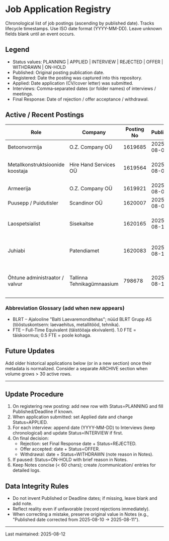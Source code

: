# Job Application Registry

Chronological list of job postings (ascending by published date). Tracks lifecycle timestamps. Use ISO date format (YYYY-MM-DD). Leave unknown fields blank until an event occurs.

## Legend

- Status values: PLANNING | APPLIED | INTERVIEW | REJECTED | OFFER | WITHDRAWN | ON-HOLD
- Published: Original posting publication date.
- Registered: Date the posting was captured into this repository.
- Applied: Date application (CV/cover letter) was submitted.
- Interviews: Comma‑separated dates (or folder names) of interviews / meetings.
- Final Response: Date of rejection / offer acceptance / withdrawal.

## Active / Recent Postings

| Role | Company | Posting No | Published | Deadline | Registered | Applied | Interviews | Final Response | Status | Notes |
|------|---------|------------|-----------|----------|-----------|---------|------------|----------------|--------|-------|
| Betoonvormija | O.Z. Company OÜ | 1619685 | 2025-08-06 | 2025-09-04 | 2025-08-12 |  |  |  | PLANNING | Renditöö BETONEKS |
| Metallkonstruktsioonide koostaja | Hire Hand Services OÜ | 1619564 | 2025-08-06 | 2025-09-05 | 2025-08-12 |  |  |  | PLANNING | DEFER (fookus IT); BLRT; 5 kohta |
| Armeerija | O.Z. Company OÜ | 1619921 | 2025-08-08 | 2025-09-05 | 2025-08-12 |  |  |  | PLANNING | Renditöö BETONEKS |
| Puusepp / Puidutisler | Scandinor OÜ | 1620007 | 2025-08-08 | 2025-09-07 | 2025-08-12 |  |  |  | PLANNING | 4 openings |
| Laospetsialist | Sisekaitse | 1620165 | 2025-08-11 | 2025-08-21 | 2025-08-12 |  |  |  | PLANNING | Archive captured 2025-08-12 |
| Juhiabi | Patendiamet | 1620083 | 2025-08-11 | 2025-08-24 | 2025-08-12 |  |  |  | PLANNING | Verbatim text provided by user |
| Õhtune administraator / valvur | Tallinna Tehnikagümnaasium | 798678 | 2025-08-11 | 2025-08-14 | 2025-08-12 |  |  |  | PLANNING | Evening shift, 0.5 FTE (half-time), €443 |

### Abbreviation Glossary (add when new appears)

- BLRT – Ajalooline "Balti Laevaremonditehas"; nüüd BLRT Grupp AS (tööstuskontsern: laevaehitus, metallitööd, tehnika).
- FTE – Full-Time Equivalent (täistööaja ekvivalent). 1.0 FTE = täiskoormus; 0.5 FTE = poole kohaga.


## Future Updates

Add older historical applications below (or in a new section) once their metadata is normalized. Consider a separate ARCHIVE section when volume grows > 30 active rows.

---

## Update Procedure

1. On registering new posting: add new row with Status=PLANNING and fill Published/Deadline if known.
2. When application submitted: set Applied date and change Status=APPLIED.
3. For each interview: append date (YYYY-MM-DD) to Interviews (keep chronological) and update Status=INTERVIEW if first.
4. On final decision:
   - Rejection: set Final Response date + Status=REJECTED.
   - Offer accepted: date + Status=OFFER.
   - Withdrawal: date + Status=WITHDRAWN (note reason in Notes).
5. If paused: Status=ON-HOLD with brief reason in Notes.
6. Keep Notes concise (< 60 chars); create /communication/ entries for detailed logs.

## Data Integrity Rules

- Do not invent Published or Deadline dates; if missing, leave blank and add note.
- Reflect reality even if unfavorable (record rejections immediately).
- When correcting a mistake, preserve original value in Notes (e.g., "Published date corrected from 2025-08-10 → 2025-08-11").

---

Last maintained: 2025-08-12
